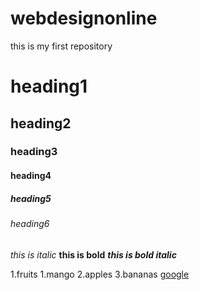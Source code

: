 # webdesignonline
this is my first repository
# heading1
## heading2
### heading3
#### heading4
##### heading5
###### heading6
*this is italic*
**this is bold**
***this is bold italic***

1.fruits
    1.mango
    2.apples
    3.bananas
[google](https://www.google.com/)
